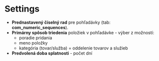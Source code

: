 # Settings

* **Prednastavený číselný rad** pre pohľadávky (tab: **com_numeric_sequences**).
* **Primárny spôsob triedenia** položiek v pohľadávke - výber z možností:
    * poradie pridania
    * meno položky
    * kategória (tovar/služba) = oddelenie tovarov a služieb
* **Predvolená doba splatnosti** - počet dní
